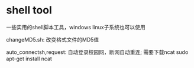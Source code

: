 # shell tool 
一些实用的shell脚本工具，windows linux子系统也可以使用 

changeMD5.sh: 
改变格式文件的MD5值 

auto_connectsh,request: 
自动登录校园网，断网自动重连; 
需要下载ncat 
sudo apt-get install ncat 
